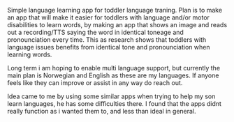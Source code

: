 Simple language learning app for toddler language traning.
Plan is to make an app that will make it easier for toddlers with language and/or motor disabilities to learn words, by making an app that shows an image and reads out a recording/TTS saying the word
in identical toneage and pronounciation every time. This as research shows that toddlers with language issues benefits from identical tone and pronounciation when learning words.

Long term i am hoping to enable multi language support, but currently the main plan is Norwegian and English as these are my languages. If anyone feels like they can improve or assist in any way do reach out.

Idea came to me by using some similar apps when trying to help my son learn languages, he has some difficulties there. I found that the apps didnt really function as i wanted them to, and less than ideal in general.
